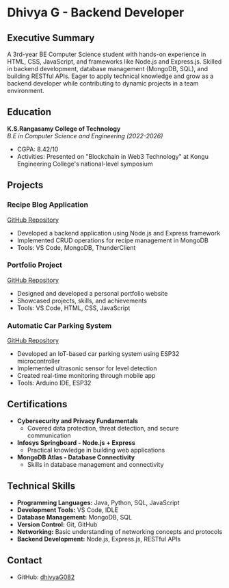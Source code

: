 # Dhivya G - Backend Developer

## Executive Summary
A 3rd-year BE Computer Science student with hands-on experience in HTML, CSS, JavaScript, and frameworks like Node.js and Express.js. Skilled in backend development, database management (MongoDB, SQL), and building RESTful APIs. Eager to apply technical knowledge and grow as a backend developer while contributing to dynamic projects in a team environment.

## Education
**K.S.Rangasamy College of Technology**  
*B.E in Computer Science and Engineering (2022-2026)*  
- CGPA: 8.42/10
- Activities: Presented on "Blockchain in Web3 Technology" at Kongu Engineering College's national-level symposium

## Projects

### Recipe Blog Application
[GitHub Repository](https://github.com/dhivyaG082/Recipeblog-Application)
- Developed a backend application using Node.js and Express framework
- Implemented CRUD operations for recipe management in MongoDB
- Tools: VS Code, MongoDB, ThunderClient

### Portfolio Project
[GitHub Repository](https://github.com/dhivyaG082/portfolioproject)
- Designed and developed a personal portfolio website
- Showcased projects, skills, and achievements
- Tools: VS Code, HTML, CSS, JavaScript

### Automatic Car Parking System
[GitHub Repository](https://github.com/dhivyaG082/automaticcar-parkingsystem)
- Developed an IoT-based car parking system using ESP32 microcontroller
- Implemented ultrasonic sensor for level detection
- Created real-time monitoring through mobile app
- Tools: Arduino IDE, ESP32

## Certifications
- **Cybersecurity and Privacy Fundamentals**
  - Covered data protection, threat detection, and secure communication
- **Infosys Springboard - Node.js + Express**
  - Practical knowledge in building web applications
- **MongoDB Atlas - Database Connectivity**
  - Skills in database management and connectivity

## Technical Skills
- **Programming Languages:** Java, Python, SQL, JavaScript
- **Development Tools:** VS Code, IDLE
- **Database Management:** MongoDB, SQL
- **Version Control:** Git, GitHub
- **Networking:** Basic understanding of networking concepts and protocols
- **Backend Development:** Node.js, Express.js, RESTful APIs

## Contact
- GitHub: [dhivyaG082](https://github.com/dhivyaG082)
